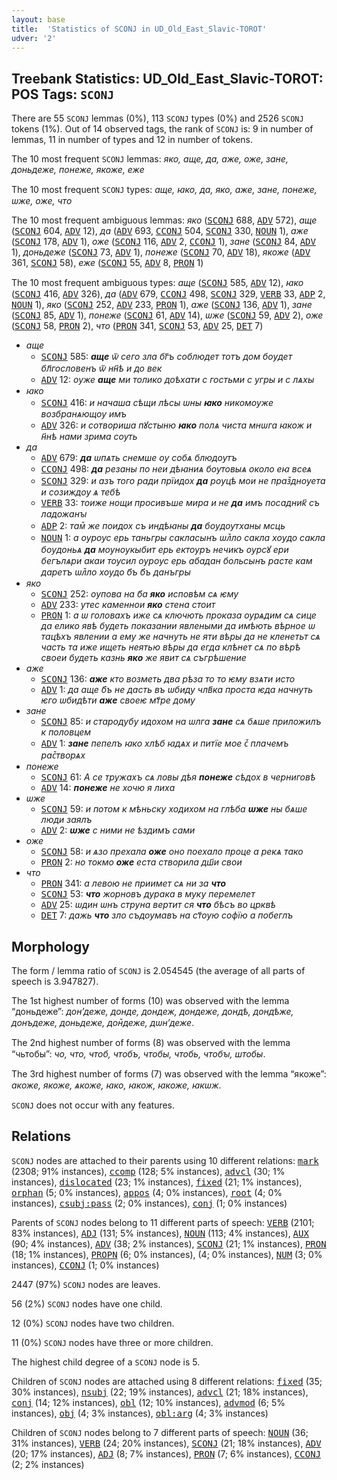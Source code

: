 ```yaml
---
layout: base
title:  'Statistics of SCONJ in UD_Old_East_Slavic-TOROT'
udver: '2'
---
```


## Treebank Statistics: UD_Old_East_Slavic-TOROT: POS Tags: `SCONJ`

There are 55 `SCONJ` lemmas (0%), 113 `SCONJ` types (0%) and 2526 `SCONJ` tokens (1%).
Out of 14 observed tags, the rank of `SCONJ` is: 9 in number of lemmas, 11 in number of types and 12 in number of tokens.

The 10 most frequent `SCONJ` lemmas: <em>яко, аще, да, аже, оже, зане, доньдеже, понеже, якоже, еже</em>

The 10 most frequent `SCONJ` types:  <em>аще, ꙗко, да, яко, аже, зане, понеже, ѡже, оже, что</em>

The 10 most frequent ambiguous lemmas: <em>яко</em> (<tt><a href="orv_torot-pos-SCONJ.html">SCONJ</a></tt> 688, <tt><a href="orv_torot-pos-ADV.html">ADV</a></tt> 572), <em>аще</em> (<tt><a href="orv_torot-pos-SCONJ.html">SCONJ</a></tt> 604, <tt><a href="orv_torot-pos-ADV.html">ADV</a></tt> 12), <em>да</em> (<tt><a href="orv_torot-pos-ADV.html">ADV</a></tt> 693, <tt><a href="orv_torot-pos-CCONJ.html">CCONJ</a></tt> 504, <tt><a href="orv_torot-pos-SCONJ.html">SCONJ</a></tt> 330, <tt><a href="orv_torot-pos-NOUN.html">NOUN</a></tt> 1), <em>аже</em> (<tt><a href="orv_torot-pos-SCONJ.html">SCONJ</a></tt> 178, <tt><a href="orv_torot-pos-ADV.html">ADV</a></tt> 1), <em>оже</em> (<tt><a href="orv_torot-pos-SCONJ.html">SCONJ</a></tt> 116, <tt><a href="orv_torot-pos-ADV.html">ADV</a></tt> 2, <tt><a href="orv_torot-pos-CCONJ.html">CCONJ</a></tt> 1), <em>зане</em> (<tt><a href="orv_torot-pos-SCONJ.html">SCONJ</a></tt> 84, <tt><a href="orv_torot-pos-ADV.html">ADV</a></tt> 1), <em>доньдеже</em> (<tt><a href="orv_torot-pos-SCONJ.html">SCONJ</a></tt> 73, <tt><a href="orv_torot-pos-ADV.html">ADV</a></tt> 1), <em>понеже</em> (<tt><a href="orv_torot-pos-SCONJ.html">SCONJ</a></tt> 70, <tt><a href="orv_torot-pos-ADV.html">ADV</a></tt> 18), <em>якоже</em> (<tt><a href="orv_torot-pos-ADV.html">ADV</a></tt> 361, <tt><a href="orv_torot-pos-SCONJ.html">SCONJ</a></tt> 58), <em>еже</em> (<tt><a href="orv_torot-pos-SCONJ.html">SCONJ</a></tt> 55, <tt><a href="orv_torot-pos-ADV.html">ADV</a></tt> 8, <tt><a href="orv_torot-pos-PRON.html">PRON</a></tt> 1)

The 10 most frequent ambiguous types:  <em>аще</em> (<tt><a href="orv_torot-pos-SCONJ.html">SCONJ</a></tt> 585, <tt><a href="orv_torot-pos-ADV.html">ADV</a></tt> 12), <em>ꙗко</em> (<tt><a href="orv_torot-pos-SCONJ.html">SCONJ</a></tt> 416, <tt><a href="orv_torot-pos-ADV.html">ADV</a></tt> 326), <em>да</em> (<tt><a href="orv_torot-pos-ADV.html">ADV</a></tt> 679, <tt><a href="orv_torot-pos-CCONJ.html">CCONJ</a></tt> 498, <tt><a href="orv_torot-pos-SCONJ.html">SCONJ</a></tt> 329, <tt><a href="orv_torot-pos-VERB.html">VERB</a></tt> 33, <tt><a href="orv_torot-pos-ADP.html">ADP</a></tt> 2, <tt><a href="orv_torot-pos-NOUN.html">NOUN</a></tt> 1), <em>яко</em> (<tt><a href="orv_torot-pos-SCONJ.html">SCONJ</a></tt> 252, <tt><a href="orv_torot-pos-ADV.html">ADV</a></tt> 233, <tt><a href="orv_torot-pos-PRON.html">PRON</a></tt> 1), <em>аже</em> (<tt><a href="orv_torot-pos-SCONJ.html">SCONJ</a></tt> 136, <tt><a href="orv_torot-pos-ADV.html">ADV</a></tt> 1), <em>зане</em> (<tt><a href="orv_torot-pos-SCONJ.html">SCONJ</a></tt> 85, <tt><a href="orv_torot-pos-ADV.html">ADV</a></tt> 1), <em>понеже</em> (<tt><a href="orv_torot-pos-SCONJ.html">SCONJ</a></tt> 61, <tt><a href="orv_torot-pos-ADV.html">ADV</a></tt> 14), <em>ѡже</em> (<tt><a href="orv_torot-pos-SCONJ.html">SCONJ</a></tt> 59, <tt><a href="orv_torot-pos-ADV.html">ADV</a></tt> 2), <em>оже</em> (<tt><a href="orv_torot-pos-SCONJ.html">SCONJ</a></tt> 58, <tt><a href="orv_torot-pos-PRON.html">PRON</a></tt> 2), <em>что</em> (<tt><a href="orv_torot-pos-PRON.html">PRON</a></tt> 341, <tt><a href="orv_torot-pos-SCONJ.html">SCONJ</a></tt> 53, <tt><a href="orv_torot-pos-ADV.html">ADV</a></tt> 25, <tt><a href="orv_torot-pos-DET.html">DET</a></tt> 7)


* <em>аще</em>
  * <tt><a href="orv_torot-pos-SCONJ.html">SCONJ</a></tt> 585: <em><b>аще</b> ѿ сего зла бг҃ъ соблюдет тотъ дом бѹдет бл҃гословенъ ѿ нн҃ѣ и до век</em>
  * <tt><a href="orv_torot-pos-ADV.html">ADV</a></tt> 12: <em>оуже <b>аще</b> ми толико доѣхати с гостьми с угры и с лѧхы</em>
* <em>ꙗко</em>
  * <tt><a href="orv_torot-pos-SCONJ.html">SCONJ</a></tt> 416: <em>и начаша сѣщи лѣсы ѡны <b>ꙗко</b> никомѹже возбранѧющѹ имъ</em>
  * <tt><a href="orv_torot-pos-ADV.html">ADV</a></tt> 326: <em>и сотвориша пꙋстыню <b>ꙗко</b> полѧ чиста мнѡга ꙗкож и н҃нѣ нами зрима сѹть</em>
* <em>да</em>
  * <tt><a href="orv_torot-pos-ADV.html">ADV</a></tt> 679: <em><b>да</b> ѡпѧть снемше оу собѧ блюдѹтъ</em>
  * <tt><a href="orv_torot-pos-CCONJ.html">CCONJ</a></tt> 498: <em><b>да</b> резаны по неи дѣꙗниѧ бѹтовыѧ около еꙗ всеѧ</em>
  * <tt><a href="orv_torot-pos-SCONJ.html">SCONJ</a></tt> 329: <em>и азъ того ради прїидох <b>да</b> рѹцѣ мои не праз꙽днѹета и созиждѹ ѧ тебѣ</em>
  * <tt><a href="orv_torot-pos-VERB.html">VERB</a></tt> 33: <em>тоиже нощи просивъше мира и не <b>да</b> имъ посадник҃ съ ладожанꙑ</em>
  * <tt><a href="orv_torot-pos-ADP.html">ADP</a></tt> 2: <em>там꙽ же поидох съ индѣꙗны <b>да</b> бѹдѹтханы мсць</em>
  * <tt><a href="orv_torot-pos-NOUN.html">NOUN</a></tt> 1: <em>а ѹрѹс ерь таньгры сакласынъ ѡл꙽ло сакла хѹдо сакла бѹдоньѧ <b>да</b> мѹнѹкыбит ерь ектѹръ нечикъ ѹрсꙋ ери бегълѧри акаи тѹсил ѹрѹс ерь абадан больсынъ расте кам даретъ ѡл꙽ло хѹдо б҃ъ б҃ъ данъгры</em>
* <em>яко</em>
  * <tt><a href="orv_torot-pos-SCONJ.html">SCONJ</a></tt> 252: <em>оупова на б҃а <b>яко</b> исповѣм сѧ ѥму</em>
  * <tt><a href="orv_torot-pos-ADV.html">ADV</a></tt> 233: <em>утес каменнои <b>яко</b> стена стоит</em>
  * <tt><a href="orv_torot-pos-PRON.html">PRON</a></tt> 1: <em>а ѡ головахъ иже сѧ ключють проказа оурѧдим сѧ сице да елико явѣ будеть показании явлеными да имѣють вѣрное ѡ тацѣхъ явлении а ему же начнуть не яти вѣры да не кленетьт сѧ часть та иже ищеть неятью вѣры да егда клѣнет сѧ по вѣрѣ своеи будеть казнь <b>яко</b> же явит сѧ съгрѣшение</em>
* <em>аже</em>
  * <tt><a href="orv_torot-pos-SCONJ.html">SCONJ</a></tt> 136: <em><b>аже</b> кто возметь два рѣза то то ѥму взѧти исто</em>
  * <tt><a href="orv_torot-pos-ADV.html">ADV</a></tt> 1: <em>да аще б҃ъ не дасть въ ѡбиду члв҃ка проста ѥда начнуть ѥго ѡбидѣти <b>аже</b> своеѥ мт҃ре дому</em>
* <em>зане</em>
  * <tt><a href="orv_torot-pos-SCONJ.html">SCONJ</a></tt> 85: <em>и стародубу идохом на ѡлга <b>зане</b> сѧ бѧше приложилъ к половцем</em>
  * <tt><a href="orv_torot-pos-ADV.html">ADV</a></tt> 1: <em><b>зане</b> пепелъ ꙗко хлѣб ꙗдѧх и питїе мое с꙽ плачемъ рас꙽творѧх</em>
* <em>понеже</em>
  * <tt><a href="orv_torot-pos-SCONJ.html">SCONJ</a></tt> 61: <em>А се тружахъ сѧ ловы дѣя <b>понеже</b> сѣдох в черниговѣ</em>
  * <tt><a href="orv_torot-pos-ADV.html">ADV</a></tt> 14: <em><b>понеже</b> не хочю я лиха</em>
* <em>ѡже</em>
  * <tt><a href="orv_torot-pos-SCONJ.html">SCONJ</a></tt> 59: <em>и потом к мѣньску ходихом на глѣба <b>ѡже</b> ны бѧше люди заялъ</em>
  * <tt><a href="orv_torot-pos-ADV.html">ADV</a></tt> 2: <em><b>ѡже</b> с ними не ѣздимъ сами</em>
* <em>оже</em>
  * <tt><a href="orv_torot-pos-SCONJ.html">SCONJ</a></tt> 58: <em>и ѧзо прехала <b>оже</b> оно поехало проце а рекѧ тако</em>
  * <tt><a href="orv_torot-pos-PRON.html">PRON</a></tt> 2: <em>но токмо <b>оже</b> еста створила дш҃и свои</em>
* <em>что</em>
  * <tt><a href="orv_torot-pos-PRON.html">PRON</a></tt> 341: <em>а левою не приимет сѧ ни за <b>что</b></em>
  * <tt><a href="orv_torot-pos-SCONJ.html">SCONJ</a></tt> 53: <em><b>что</b> жорновъ дурака в муку перемелет</em>
  * <tt><a href="orv_torot-pos-ADV.html">ADV</a></tt> 25: <em>ѡдин ѡнъ струна вертит ся <b>что</b> бѣсъ во црквѣ</em>
  * <tt><a href="orv_torot-pos-DET.html">DET</a></tt> 7: <em>дажь <b>что</b> зло съдѹмавъ на ст҃ѹю софїю а побеглъ</em>

## Morphology

The form / lemma ratio of `SCONJ` is 2.054545 (the average of all parts of speech is 3.947827).

The 1st highest number of forms (10) was observed with the lemma “доньдеже”: <em>донʼдеже, донде, дондеж, дондеже, дондѣ, дондѣже, донъдеже, доньдеже, дон꙽деже, дѡнʼдеже</em>.

The 2nd highest number of forms (8) was observed with the lemma “чьтобы”: <em>чо, что, чтоб, чтобъ, чтобы, чтобь, чтобꙑ, штобы</em>.

The 3rd highest number of forms (7) was observed with the lemma “якоже”: <em>акоже, якоже, ѧкоже, ꙗко, ꙗкож, ꙗкоже, ꙗкѡж</em>.

`SCONJ` does not occur with any features.


## Relations

`SCONJ` nodes are attached to their parents using 10 different relations: <tt><a href="orv_torot-dep-mark.html">mark</a></tt> (2308; 91% instances), <tt><a href="orv_torot-dep-ccomp.html">ccomp</a></tt> (128; 5% instances), <tt><a href="orv_torot-dep-advcl.html">advcl</a></tt> (30; 1% instances), <tt><a href="orv_torot-dep-dislocated.html">dislocated</a></tt> (23; 1% instances), <tt><a href="orv_torot-dep-fixed.html">fixed</a></tt> (21; 1% instances), <tt><a href="orv_torot-dep-orphan.html">orphan</a></tt> (5; 0% instances), <tt><a href="orv_torot-dep-appos.html">appos</a></tt> (4; 0% instances), <tt><a href="orv_torot-dep-root.html">root</a></tt> (4; 0% instances), <tt><a href="orv_torot-dep-csubj-pass.html">csubj:pass</a></tt> (2; 0% instances), <tt><a href="orv_torot-dep-conj.html">conj</a></tt> (1; 0% instances)

Parents of `SCONJ` nodes belong to 11 different parts of speech: <tt><a href="orv_torot-pos-VERB.html">VERB</a></tt> (2101; 83% instances), <tt><a href="orv_torot-pos-ADJ.html">ADJ</a></tt> (131; 5% instances), <tt><a href="orv_torot-pos-NOUN.html">NOUN</a></tt> (113; 4% instances), <tt><a href="orv_torot-pos-AUX.html">AUX</a></tt> (90; 4% instances), <tt><a href="orv_torot-pos-ADV.html">ADV</a></tt> (38; 2% instances), <tt><a href="orv_torot-pos-SCONJ.html">SCONJ</a></tt> (21; 1% instances), <tt><a href="orv_torot-pos-PRON.html">PRON</a></tt> (18; 1% instances), <tt><a href="orv_torot-pos-PROPN.html">PROPN</a></tt> (6; 0% instances),  (4; 0% instances), <tt><a href="orv_torot-pos-NUM.html">NUM</a></tt> (3; 0% instances), <tt><a href="orv_torot-pos-CCONJ.html">CCONJ</a></tt> (1; 0% instances)

2447 (97%) `SCONJ` nodes are leaves.

56 (2%) `SCONJ` nodes have one child.

12 (0%) `SCONJ` nodes have two children.

11 (0%) `SCONJ` nodes have three or more children.

The highest child degree of a `SCONJ` node is 5.

Children of `SCONJ` nodes are attached using 8 different relations: <tt><a href="orv_torot-dep-fixed.html">fixed</a></tt> (35; 30% instances), <tt><a href="orv_torot-dep-nsubj.html">nsubj</a></tt> (22; 19% instances), <tt><a href="orv_torot-dep-advcl.html">advcl</a></tt> (21; 18% instances), <tt><a href="orv_torot-dep-conj.html">conj</a></tt> (14; 12% instances), <tt><a href="orv_torot-dep-obl.html">obl</a></tt> (12; 10% instances), <tt><a href="orv_torot-dep-advmod.html">advmod</a></tt> (6; 5% instances), <tt><a href="orv_torot-dep-obj.html">obj</a></tt> (4; 3% instances), <tt><a href="orv_torot-dep-obl-arg.html">obl:arg</a></tt> (4; 3% instances)

Children of `SCONJ` nodes belong to 7 different parts of speech: <tt><a href="orv_torot-pos-NOUN.html">NOUN</a></tt> (36; 31% instances), <tt><a href="orv_torot-pos-VERB.html">VERB</a></tt> (24; 20% instances), <tt><a href="orv_torot-pos-SCONJ.html">SCONJ</a></tt> (21; 18% instances), <tt><a href="orv_torot-pos-ADV.html">ADV</a></tt> (20; 17% instances), <tt><a href="orv_torot-pos-ADJ.html">ADJ</a></tt> (8; 7% instances), <tt><a href="orv_torot-pos-PRON.html">PRON</a></tt> (7; 6% instances), <tt><a href="orv_torot-pos-CCONJ.html">CCONJ</a></tt> (2; 2% instances)

